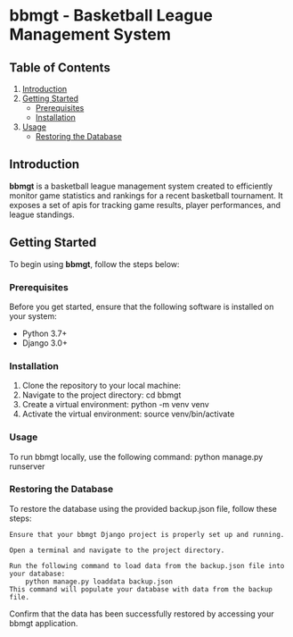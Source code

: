 # bbmgt - Basketball League Management System

## Table of Contents

1. [Introduction](#introduction)
2. [Getting Started](#getting-started)
   - [Prerequisites](#prerequisites)
   - [Installation](#installation)
3. [Usage](#usage)
   - [Restoring the Database](#restoring-the-database)

## Introduction

**bbmgt** is a basketball league management system created to efficiently monitor game statistics and rankings for a recent basketball tournament. It exposes a set of apis for tracking game results, player performances, and league standings.

## Getting Started

To begin using **bbmgt**, follow the steps below:

### Prerequisites

Before you get started, ensure that the following software is installed on your system:

- Python 3.7+
- Django 3.0+

### Installation

1. Clone the repository to your local machine:
2. Navigate to the project directory:
   cd bbmgt
3. Create a virtual environment:
   python -m venv venv
4. Activate the virtual environment:
   source venv/bin/activate

### Usage

To run bbmgt locally, use the following command:
   python manage.py runserver

### Restoring the Database

To restore the database using the provided backup.json file, follow these steps:

    Ensure that your bbmgt Django project is properly set up and running.

    Open a terminal and navigate to the project directory.

    Run the following command to load data from the backup.json file into your database:   
        python manage.py loaddata backup.json
    This command will populate your database with data from the backup file.

Confirm that the data has been successfully restored by accessing your bbmgt application.

